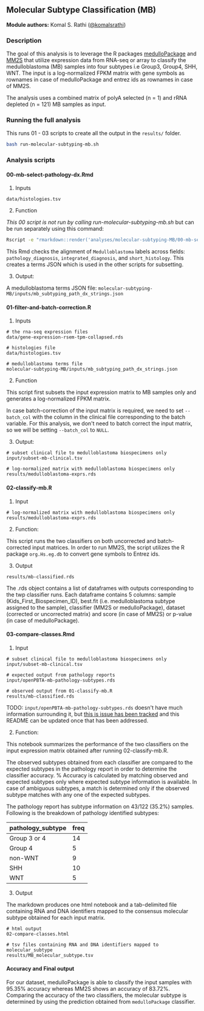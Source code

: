 ## Molecular Subtype Classification (MB)

**Module authors:** Komal S. Rathi ([@komalsrathi](https://github.com/komalsrathi))

### Description

The goal of this analysis is to leverage the R packages [medulloPackage](https://github.com/d3b-center/medullo-classifier-package) and [MM2S](https://github.com/cran/MM2S) that utilize expression data from RNA-seq or array to classify the medulloblastoma (MB) samples into four subtypes i.e Group3, Group4, SHH, WNT. The input is a log-normalized FPKM matrix with gene symbols as rownames in case of medulloPackage and entrez ids as rownames in case of MM2S.  

The analysis uses a combined matrix of polyA selected (n = 1) and rRNA depleted (n = 121) MB samples as input.

### Running the full analysis

This runs 01 - 03 scripts to create all the output in the `results/` folder.

```sh
bash run-molecular-subtyping-mb.sh
```

### Analysis scripts

#### 00-mb-select-pathology-dx.Rmd

1. Inputs

```
data/histologies.tsv
```

2. Function

_This 00 script is not run by calling run-molecular-subtyping-mb.sh_ but can be run separately using this command:

```sh
Rscript -e "rmarkdown::render('analyses/molecular-subtyping-MB/00-mb-select-pathology-dx.Rmd', clean = TRUE)"
```

This Rmd checks the alignment of `Medulloblastoma` labels across fields:  `pathology_diagnosis`, `integrated_diagnosis`, and `short_histology`.
This creates a terms JSON which is used in the other scripts for subsetting.

3. Output:

A medulloblastoma terms JSON file:
`molecular-subtyping-MB/inputs/mb_subtyping_path_dx_strings.json`

#### 01-filter-and-batch-correction.R

1. Inputs

```
# the rna-seq expression files
data/gene-expression-rsem-tpm-collapsed.rds

# histologies file
data/histologies.tsv

# medulloblastoma terms file
molecular-subtyping-MB/inputs/mb_subtyping_path_dx_strings.json
```

2. Function

This script first subsets the input expression matrix to MB samples only and generates a log-normalized FPKM matrix.

In case batch-correction of the input matrix is required, we need to set `--batch_col` with the column in the clinical file corresponding to the batch variable. For this analysis, we don't need to batch correct the input matrix, so we will be setting `--batch_col` to `NULL`.

3. Output:

```
# subset clinical file to medulloblastoma biospecimens only
input/subset-mb-clinical.tsv

# log-normalized matrix with medulloblastoma biospecimens only
results/medulloblastoma-exprs.rds
```

#### 02-classify-mb.R

1. Input

```
# log-normalized matrix with medulloblastoma biospecimens only
results/medulloblastoma-exprs.rds
```

2. Function:

This script runs the two classifiers on both uncorrected and batch-corrected input matrices. In order to run MM2S, the script utilizes the R package `org.Hs.eg.db`  to convert gene symbols to Entrez ids.

3. Output

```
results/mb-classified.rds
```

The .rds object contains a list of dataframes with outputs corresponding to the twp classifier runs. Each dataframe contains 5 columns: sample (Kids_First_Biospecimen_ID), best.fit (i.e. medulloblastoma subtype assigned to the sample), classifier (MM2S or medulloPackage), dataset (corrected or uncorrected matrix) and score (in case of MM2S) or p-value (in case of medulloPackage).  

#### 03-compare-classes.Rmd

1. Input

```
# subset clinical file to medulloblastoma biospecimens only
input/subset-mb-clinical.tsv

# expected output from pathology reports
input/openPBTA-mb-pathology-subtypes.rds

# observed output from 01-classify-mb.R
results/mb-classified.rds
```

TODO: `input/openPBTA-mb-pathology-subtypes.rds` doesn't have much information surrounding it, but [this is issue has been tracked](https://github.com/AlexsLemonade/OpenPBTA-analysis/issues/746) and this README can be updated once that has been addressed.

2. Function:

This notebook summarizes the performance of the two classifiers on the input expression matrix obtained after running 02-classify-mb.R.

The observed subtypes obtained from each classifier are compared to the expected subtypes in the pathology report in order to determine the classifier accuracy. % Accuracy is calculated by matching observed and expected subtypes only where expected subtype information is available. In case of ambiguous subtypes, a match is determined only if the observed subtype matches with any one of the expected subtypes.

The pathology report has subtype information on 43/122 (35.2%) samples. Following is the breakdown of pathology identified subtypes:

| pathology_subtype | freq |
|-------------------|------|
| Group 3 or 4      | 14   |
| Group 4           | 5    |
| non-WNT           | 9    |
| SHH               | 10   |
| WNT               | 5    |

3. Output

The markdown produces one html notebook and a tab-delimited file containing RNA and DNA identifiers mapped to the consensus molecular subtype obtained for each input matrix.

```
# html output
02-compare-classes.html

# tsv files containing RNA and DNA identifiers mapped to molecular_subtype
results/MB_molecular_subtype.tsv
```

#### Accuracy and Final output

For our dataset, medulloPackage is able to classify the input samples with 95.35% accuracy whereas MM2S shows an accuracy of 83.72%. Comparing the accuracy of the two classifiers, the molecular subtype is determined by using the prediction obtained from `medulloPackage` classifier. 
